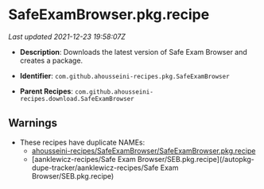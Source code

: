 # SafeExamBrowser.pkg.recipe

_Last updated 2021-12-23 19:58:07Z_

- **Description**: Downloads the latest version of Safe Exam Browser and creates a package.

- **Identifier**: `com.github.ahousseini-recipes.pkg.SafeExamBrowser`

- **Parent Recipes**: `com.github.ahousseini-recipes.download.SafeExamBrowser`

## Warnings

- These recipes have duplicate NAMEs:
    - [ahousseini-recipes/SafeExamBrowser/SafeExamBrowser.pkg.recipe](/autopkg-dupe-tracker/ahousseini-recipes/SafeExamBrowser/SafeExamBrowser.pkg.recipe)
    - [aanklewicz-recipes/Safe Exam Browser/SEB.pkg.recipe](/autopkg-dupe-tracker/aanklewicz-recipes/Safe Exam Browser/SEB.pkg.recipe)